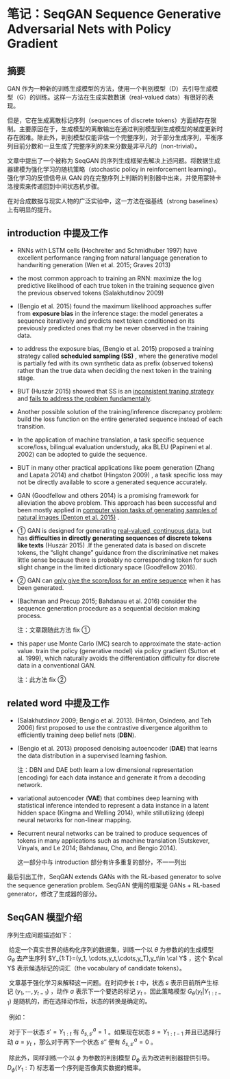 # 笔记：SeqGAN Sequence Generative Adversarial Nets with Policy Gradient

## 摘要

GAN 作为一种新的训练生成模型的方法，使用一个判别模型（D）去引导生成模型（G）的训练。这样一方法在生成实数数据（real-valued data）有很好的表现。



但是，它在生成离散标记序列（sequences of discrete tokens）方面却存在限制。主要原因在于，生成模型的离散输出在通过判别模型到生成模型的梯度更新时存在困难。除此外，判别模型仅能评估一个完整序列，对于部分生成序列，平衡序列目前分数和一旦生成了完整序列的未来分数是非平凡的（non-trivial）。



文章中提出了一个被称为 SeqGAN 的序列生成框架去解决上述问题。将数据生成器建模为强化学习的随机策略（stochastic policy in reinforcement learning）。强化学习的反馈信号从 GAN 的在完整序列上判断的判别器中出来，并使用蒙特卡洛搜索来传递回到中间状态机步骤。



在对合成数据与现实人物的广泛实验中，这一方法在强基线（strong baselines）上有明显的提升。



## introduction 中提及工作

* RNNs with LSTM cells (Hochreiter and Schmidhuber 1997)  have excellent performance ranging from natural language generation to handwriting generation (Wen et al. 2015; Graves 2013)

* the most common approach to training an RNN: maximize the log predictive likelihood of each true token in the training sequence given the previous observed tokens (Salakhutdinov 2009)

* (Bengio et al. 2015) found the maximum likelihood approaches suffer from **exposure bias** in the inference stage: the model generates a sequence iteratively and predicts next token conditioned on its previously predicted ones that my be never observed in the training data.

* to address the exposure bias, (Bengio et al. 2015) proposed a training strategy called **scheduled sampling (SS)** , where the generative model is partially fed with its own synthetic data as prefix (observed tokens) rather than the true data when deciding the next token in the training stage.

* BUT (Huszár 2015) showed that SS is an <u>inconsistent traning strategy</u> and <u>fails to address the problem fundamentally</u>.

* Another possible solution of the training/inference discrepancy problem: build the loss function on the entire generated sequence instead of each transition.

* In the application of machine translation, a task specific sequence score/loss, bilingual evaluation understudy, aka BLEU (Papineni et al. 2002) can be adopted to guide the sequence.

* BUT in many other practical applications like poem generation (Zhang and Lapata 2014) and chatbot (Hingston 2009) , a task specific loss may not be directly available to score a generated sequence accurately.

* GAN (Goodfellow and others 2014) is a promising framework for alleviation the above problem. This approach has been successful and been mostly applied in <u>computer vision tasks of generating samples of natural images (Denton et al. 2015)</u> .

* ① GAN is designed for generating <u>real-valued, continuous data</u>, but has **difficulties in directly generating sequences of discrete tokens like texts** (Huszár 2015) .If the generated data is based on discrete tokens, the “slight change” guidance from the discriminative net makes little sense because there is probably no corresponding token for such slight change in the limited dictionary space (Goodfellow 2016).

* ② GAN can <u>only give the score/loss for an entire sequence</u> when it has been generated.

* (Bachman and Precup 2015; Bahdanau et al. 2016) consider the sequence generation procedure as a sequential decision making process. 

  注：文章跟随此方法 fix ①

* this paper use Monte Carlo (MC) search to approximate the state-action value. train the policy (generative model) via policy gradient (Sutton et al. 1999), which naturally avoids the differentiation difficulty for discrete data in a conventional GAN.

  注：此方法 fix ②




## related word 中提及工作

* (Salakhutdinov 2009; Bengio et al. 2013). (Hinton, Osindero, and Teh 2006) first proposed to use the contrastive divergence algorithm to efficiently training deep belief nets (**DBN**). 

* (Bengio et al. 2013) proposed denoising autoencoder (**DAE**) that learns the data distribution in a supervised learning fashion.

  注：DBN and DAE  both learn a low dimensional representation (encoding) for each data instance and generate it from a decoding network.

* variational autoencoder (**VAE**) that combines deep learning with statistical inference intended to represent a data instance in a latent hidden space (Kingma and Welling 2014), while stillutilizing (deep) neural networks for non-linear mapping.

* Recurrent neural networks can be trained to produce sequences of tokens in many applications such as machine translation (Sutskever, Vinyals, and Le 2014; Bahdanau, Cho, and Bengio 2014).

  这一部分中与 introduction 部分有许多重复的部分，不一一列出

最后引出工作，SeqGAN extends GANs with the RL-based generator to solve the sequence generation problem. SeqGAN 使用的框架是 GANs + RL-based generator，修改了生成器的部分。



## SeqGAN 模型介绍

序列生成问题描述如下：

​	给定一个真实世界的结构化序列的数据集，训练一个以 $\theta$ 为参数的的生成模型 $G_{\theta}$ 去产生序列 $Y_{1:T}=(y_1, \cdots,y_t,\cdots,y_T),y_t\in \cal Y$ ，这个 $\cal Y$ 表示候选标记的词汇（the vocabulary of candidate tokens）。

​	文章基于强化学习来解释这一问题。在时间步长 $t$ 中，状态 $s$ 表示目前所产生标记 $(y_1,\cdots,y_{t-1})$ ，动作 $a$ 表示下一个要选的标记 $y_t$ 。因此策略模型 $G_{\theta}(y_t|Y_{1:t-1})$ 是随机的，而在选择动作后，状态的转换是确定的。

​	例如：

​	对于下一状态 $s'=Y_{1:t}$ 有 $\delta^a_{s,s'}=1$ 。如果现在状态 $s=Y_{1:t-1}$ 并且已选择行动 $a=y_t$ ，那么对于再下一个状态 $s''$ 便有 $\delta^a_{s,s'}=0$ 。

​	除此外，同样训练一个以 $\phi$ 为参数的判别模型 $D_{\phi}$ 去为改进判别器提供引导。 $D_{\phi}(Y_1:T)$ 标志着一个序列是否像真实数据的概率。